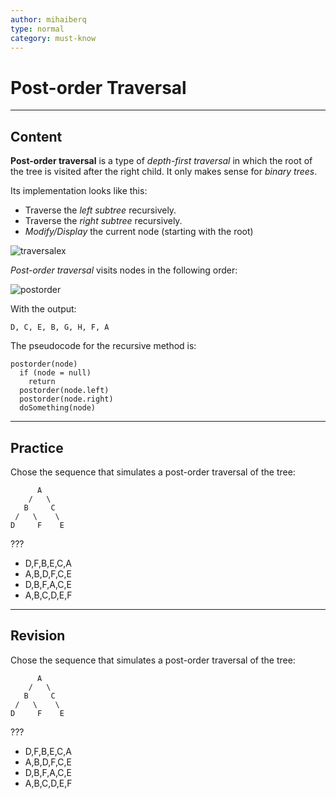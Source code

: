 ```yaml
---
author: mihaiberq
type: normal
category: must-know
---
```


# Post-order Traversal


---

## Content

**Post-order traversal** is a type of *depth-first traversal* in which the root of the tree is visited after the right child. It only makes sense for *binary trees*.

Its implementation looks like this:

- Traverse the *left subtree* recursively.
- Traverse the *right subtree* recursively.
- *Modify/Display* the current node (starting with the root)

![traversalex](https://img.enkipro.com/a60c49e26c0b710b7fd170527d2adf93.png)

*Post-order traversal* visits nodes in the following order:

![postorder](https://img.enkipro.com/333200d1ce66957302d8b7f18c707187.png)

With the output:

```plain-text
D, C, E, B, G, H, F, A
```

The pseudocode for the recursive method is:

```plain-text
postorder(node)
  if (node = null)
    return
  postorder(node.left)
  postorder(node.right)
  doSomething(node)
```


---

## Practice

Chose the sequence that simulates a post-order traversal of the tree:

```plain-text
      A
    /   \
   B     C
 /   \    \
D     F    E
```

???

- D,F,B,E,C,A
- A,B,D,F,C,E
- D,B,F,A,C,E
- A,B,C,D,E,F


---

## Revision

Chose the sequence that simulates a post-order traversal of the tree:

```plain-text
      A
    /   \
   B     C
 /   \    \
D     F    E
```

???

- D,F,B,E,C,A
- A,B,D,F,C,E
- D,B,F,A,C,E
- A,B,C,D,E,F
 
